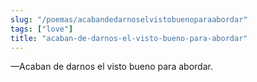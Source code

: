 ```yaml
---
slug: "/poemas/acabandedarnoselvistobuenoparaabordar"
tags: ["love"]
title: "acaban-de-darnos-el-visto-bueno-para-abordar"
---
```

—Acaban de darnos el visto bueno para abordar.